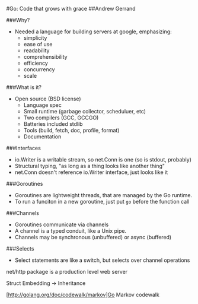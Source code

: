 #Go: Code that grows with grace
##Andrew Gerrand

###Why?
* Needed a language for building servers at google, emphasizing:
    * simplicity
    * ease of use
    * readability
    * comprehensibility
    * efficiency
    * concurrency
    * scale

###What is it?
* Open source (BSD license)
    * Language spec
    * Small runtime (garbage collector, scheduluer, etc)
    * Two compilers (GCC, GCCGO)
    * Batteries included stdlib
    * Tools (build, fetch, doc, profile, format)
    * Documentation

###Interfaces
* io.Writer is a writable stream, so net.Conn is one (so is stdout, probably)
* Structural typing, "as long as a thing looks like another thing"
* net.Conn doesn't reference io.Writer interface, just looks like it

###Goroutines
* Goroutines are lightweight threads, that are managed by the Go runtime.
* To run a funciton in a new goroutine, just put `go` before the function call

###Channels
* Goroutines communicate via channels
* A channel is a typed conduit, like a Unix pipe.
* Channels may be synchronous (unbuffered) or async (buffered)

###Selects
* Select statements are like a switch, but selects over channel operations

net/http package is a production level web server

Struct Embedding -> Inheritance

[http://golang.org/doc/codewalk/markov]Go Markov codewalk

